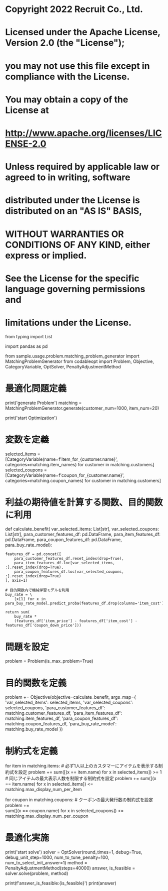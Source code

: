 # Copyright 2022 Recruit Co., Ltd.
#
# Licensed under the Apache License, Version 2.0 (the "License");
# you may not use this file except in compliance with the License.
# You may obtain a copy of the License at
#
#     http://www.apache.org/licenses/LICENSE-2.0
#
# Unless required by applicable law or agreed to in writing, software
# distributed under the License is distributed on an "AS IS" BASIS,
# WITHOUT WARRANTIES OR CONDITIONS OF ANY KIND, either express or implied.
# See the License for the specific language governing permissions and
# limitations under the License.

from typing import List

import pandas as pd

from sample.usage.problem.matching_problem_generator import MatchingProblemGenerator
from codableopt import Problem, Objective, CategoryVariable, OptSolver, PenaltyAdjustmentMethod


# 最適化問題定義
print('generate Problem')
matching = MatchingProblemGenerator.generate(customer_num=1000, item_num=20)

print('start Optimization')
# 変数を定義
selected_items = \
    [CategoryVariable(name=f'item_for_{customer.name}', categories=matching.item_names)
     for customer in matching.customers]
selected_coupons = \
    [CategoryVariable(name=f'coupon_for_{customer.name}', categories=matching.coupon_names)
     for customer in matching.customers]


# 利益の期待値を計算する関数、目的関数に利用
def calculate_benefit(
        var_selected_items: List[str],
        var_selected_coupons: List[str],
        para_customer_features_df: pd.DataFrame,
        para_item_features_df: pd.DataFrame,
        para_coupon_features_df: pd.DataFrame,
        para_buy_rate_model):

    features_df = pd.concat([
        para_customer_features_df.reset_index(drop=True),
        para_item_features_df.loc[var_selected_items, :].reset_index(drop=True),
        para_coupon_features_df.loc[var_selected_coupons, :].reset_index(drop=True)
    ], axis=1)

    # 目的関数内で機械学習モデルを利用
    buy_rate = \
        [x[1] for x in para_buy_rate_model.predict_proba(features_df.drop(columns='item_cost'))]

    return sum(
        buy_rate *
        (features_df['item_price'] - features_df['item_cost'] - features_df['coupon_down_price']))


# 問題を設定
problem = Problem(is_max_problem=True)

# 目的関数を定義
problem += Objective(objective=calculate_benefit,
                     args_map={
                         'var_selected_items': selected_items,
                         'var_selected_coupons': selected_coupons,
                         'para_customer_features_df': matching.customer_features_df,
                         'para_item_features_df': matching.item_features_df,
                         'para_coupon_features_df': matching.coupon_features_df,
                         'para_buy_rate_model': matching.buy_rate_model
                     })

# 制約式を定義
for item in matching.items:
    # 必ず1人以上のカスタマーにアイテムを表示する制約式を設定
    problem += sum([(x == item.name) for x in selected_items]) >= 1
    # 同じアイテムの最大表示人数を制限する制約式を設定
    problem += sum([(x == item.name) for x in selected_items]) <= matching.max_display_num_per_item

for coupon in matching.coupons:
    # クーポンの最大発行数の制約式を設定
    problem += \
        sum([(x == coupon.name) for x in selected_coupons]) <= matching.max_display_num_per_coupon


# 最適化実施
print('start solve')
solver = OptSolver(round_times=1, debug=True, debug_unit_step=1000,
                   num_to_tune_penalty=100, num_to_select_init_answer=1)
method = PenaltyAdjustmentMethod(steps=40000)
answer, is_feasible = solver.solve(problem, method)

print(f'answer_is_feasible:{is_feasible}')
print(answer)